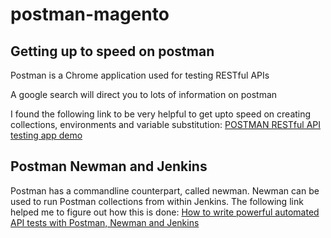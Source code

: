 # postman-magento

## Getting up to speed on postman
Postman is a Chrome application used for testing RESTful APIs

A google search will direct you to lots of information on postman

I found the following link to be very helpful to get upto speed on
creating collections, environments and variable substitution:
[POSTMAN RESTful API testing app demo](https://www.youtube.com/watch?v=O6la-NJYiu8)

## Postman Newman and Jenkins
Postman has a commandline counterpart, called newman. Newman can be used to 
run Postman collections from within Jenkins. The following link helped me to
figure out how this is done:
[How to write powerful automated API tests with Postman, Newman and Jenkins](http://blog.getpostman.com/2015/09/03/how-to-write-powerful-automated-api-tests-with-postman-newman-and-jenkins/)
